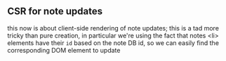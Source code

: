 ## CSR for note updates

this now is about client-side rendering of note updates; this is a tad more
tricky than pure creation, in particular we're using the fact that notes
&lt;li&gt; elements have their `id` based on the note DB id, so we can easily
find the corresponding DOM element to update

